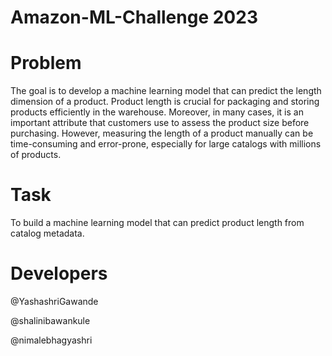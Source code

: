 # Amazon-ML-Challenge 2023

# Problem 

The goal is to develop a machine learning model that can predict the length dimension of a product. Product length is crucial for packaging and storing products efficiently in the warehouse. Moreover, in many cases, it is an important attribute that customers use to assess the product size before purchasing. However, measuring the length of a product manually can be time-consuming and error-prone, especially for large catalogs with millions of products.

# Task

To build a machine learning model that can predict product length from catalog metadata.

# Developers 

@YashashriGawande 

@shalinibawankule 

@nimalebhagyashri 


